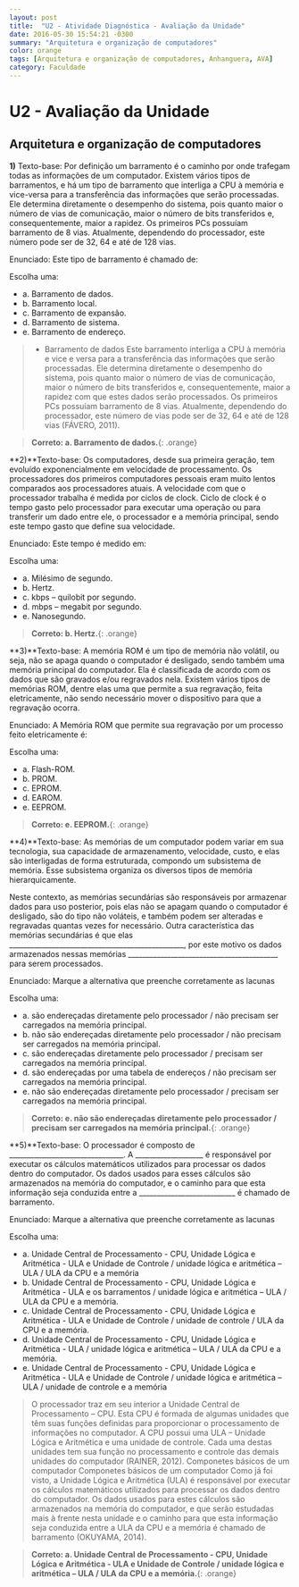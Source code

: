 ```yaml
---
layout: post
title:  "U2 - Atividade Diagnóstica - Avaliação da Unidade"
date: 2016-05-30 15:54:21 -0300
summary: "Arquitetura e organização de computadores"
color: orange
tags: [Arquitetura e organização de computadores, Anhanguera, AVA]
category: Faculdade
---
```


# U2 - Avaliação da Unidade

## Arquitetura e organização de computadores

**1)** Texto-base: Por definição um barramento é o caminho por onde trafegam todas as informações de um computador. Existem vários tipos de barramentos, e há um tipo de barramento que interliga a CPU à memória e vice-versa para a transferência das informações que serão processadas. Ele determina diretamente o desempenho do sistema, pois quanto maior o número de vias de comunicação, maior o número de bits transferidos e, consequentemente, maior a rapidez. Os primeiros PCs possuíam barramento de 8 vias. Atualmente, dependendo do processador, este número pode ser de 32, 64 e até de 128 vias.

Enunciado: Este tipo de barramento é chamado de:

Escolha uma:

- a. Barramento de dados.
- b. Barramento local.
- c. Barramento de expansão.
- d. Barramento de sistema.
-   e. Barramento de endereço.

> - Barramento de dados
Este barramento interliga a CPU à memória e vice e versa para a transferência
das informações que serão processadas. Ele determina diretamente o desempenho
do sistema, pois quanto maior o número de vias de comunicação, maior o número
de bits transferidos e, consequentemente, maior a rapidez com que estes dados
serão processados. Os primeiros PCs possuíam barramento de 8 vias. Atualmente,
dependendo do processador, este número de vias pode ser de 32, 64 e até de 128
vias (FÁVERO, 2011).

> **Correto: a. Barramento de dados.**{: .orange}

<script async src="//pagead2.googlesyndication.com/pagead/js/adsbygoogle.js"></script>
<!-- Anuncio Index Page -->
<ins class="adsbygoogle"
     style="display:block"
     data-ad-client="ca-pub-7123972893709158"
     data-ad-slot="2188606626"
     data-ad-format="auto"></ins>
<script>
(adsbygoogle = window.adsbygoogle || []).push({});
</script>

**2)**Texto-base: Os computadores, desde sua primeira geração, tem evoluído exponencialmente em velocidade de processamento. Os processadores dos primeiros computadores pessoais eram muito lentos comparados aos processadores atuais. A velocidade com que o processador trabalha é medida por ciclos de clock. Ciclo de clock é o tempo gasto pelo processador para executar uma operação ou para transferir um dado entre ele, o processador e a memória principal, sendo este tempo gasto que define sua velocidade.

Enunciado: Este tempo é medido em:

Escolha uma:

- a. Milésimo de segundo.
- b. Hertz.
- c. kbps – quilobit por segundo.
- d. mbps – megabit por segundo.
- e. Nanosegundo.

> **Correto: b. Hertz.**{: .orange}

**3)**Texto-base: A memória ROM é um tipo de memória não volátil, ou seja, não se apaga quando o computador é desligado, sendo também uma memória principal do computador. Ela é classificada de acordo com os dados que são gravados e/ou regravados nela. Existem vários tipos de memórias ROM, dentre elas uma que permite a sua regravação, feita eletricamente, não sendo necessário mover o dispositivo para que a regravação ocorra.

Enunciado: A Memória ROM que permite sua regravação por um processo feito eletricamente é:

Escolha uma:

- a. Flash-ROM.
- b. PROM.
- c. EPROM.
- d. EAROM.
- e. EEPROM.

> **Correto: e. EEPROM.**{: .orange}

**4)**Texto-base: As memórias de um computador podem variar em sua tecnologia, sua capacidade de armazenamento, velocidade, custo, e elas são interligadas de forma estruturada, compondo um subsistema de memória. Esse subsistema organiza os diversos tipos de memória hierarquicamente.

Neste contexto, as memórias secundárias são responsáveis por armazenar dados para uso posterior, pois elas não se apagam quando o computador é desligado, são do tipo não voláteis, e também podem ser alteradas e regravadas quantas vezes for necessário. Outra característica das memórias secundárias é que elas _________________________________________________, por este motivo os dados armazenados nessas memórias __________________________________________ para serem processados.

Enunciado: Marque a alternativa que preenche corretamente as lacunas

Escolha uma:

- a. são endereçadas diretamente pelo processador / não precisam ser carregados na memória principal.
- b. não são endereçadas diretamente pelo processador / não precisam ser carregados na memória principal.
- c. são endereçadas diretamente pelo processador / precisam ser carregados na memória principal.
- d. são endereçadas por uma tabela de endereços / não precisam ser carregados na memória principal.
- e. não são endereçadas diretamente pelo processador / precisam ser carregados na memória principal.

> **Correto: e. não são endereçadas diretamente pelo processador / precisam ser carregados na memória principal.**{: .orange}

<script async src="//pagead2.googlesyndication.com/pagead/js/adsbygoogle.js"></script>
<!-- Anuncio Index Page -->
<ins class="adsbygoogle"
     style="display:block"
     data-ad-client="ca-pub-7123972893709158"
     data-ad-slot="2188606626"
     data-ad-format="auto"></ins>
<script>
(adsbygoogle = window.adsbygoogle || []).push({});
</script>

**5)**Texto-base: O processador é composto de ________________________________. A ___________________ é responsável por executar os cálculos matemáticos utilizados para processar os dados dentro do computador. Os dados usados para esses cálculos são armazenados na memória do computador, e o caminho para que esta informação seja conduzida entre a ___________________________ é chamado de barramento.

Enunciado: Marque a alternativa que preenche corretamente as lacunas

Escolha uma:

- a. Unidade Central de Processamento - CPU, Unidade Lógica e Aritmética - ULA e Unidade de Controle / unidade lógica e aritmética – ULA / ULA da CPU e a memória
- b. Unidade Central de Processamento - CPU, Unidade Lógica e Aritmética - ULA e os barramentos / unidade lógica e aritmética – ULA / ULA da CPU e a memória.
- c. Unidade Central de Processamento - CPU, Unidade Lógica e Aritmética - ULA e Unidade de Controle / unidade de controle / ULA da CPU e a memória.
- d. Unidade Central de Processamento - CPU, Unidade Lógica e Aritmética - ULA / unidade lógica e aritmética – ULA / ULA da CPU e a memória.
- e. Unidade Central de Processamento - CPU, Unidade Lógica e Aritmética - ULA e Unidade de Controle / unidade lógica e aritmética – ULA / unidade de controle e a memória

>O processador traz em seu interior a Unidade Central de Processamento –
CPU. Esta CPU é formada de algumas unidades que têm suas funções definidas
para proporcionar o processamento de informações no computador. A CPU
possui uma ULA – Unidade Lógica e Aritmética e uma unidade de controle. Cada
uma destas unidades tem sua função no processamento e controle das demais
unidades do computador (RAINER, 2012).
Componetes básicos de um computador Componetes básicos de um computador
Como já foi visto, a Unidade Lógica e Aritmética (ULA) é responsável por
executar os cálculos matemáticos utilizados para processar os dados dentro do
computador. Os dados usados para estes cálculos são armazenados na memória
do computador, e que serão estudadas mais à frente nesta unidade e o caminho
para que esta informação seja conduzida entre a ULA da CPU e a memória é
chamado de barramento (OKUYAMA, 2014).


> **Correto: a. Unidade Central de Processamento - CPU, Unidade Lógica e Aritmética - ULA e Unidade de Controle / unidade lógica e aritmética – ULA / ULA da CPU e a memória.**{: .orange}
